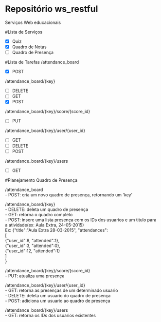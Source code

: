 Repositório ws_restful
=============
Serviços Web educacionais

#Lista de Serviços
- [x] Quiz
- [x] Quadro de Notas
- [ ] Quadro de Presença

#Lista de Tarefas
/attendance_board
- [x] POST

/attendance_board/{key}
- [ ] DELETE
- [ ] GET
- [x] POST

/attendance_board/{key}/score/{score_id}
- [ ] PUT

/attendance_board/{key}/user/{user_id}
- [ ] GET
- [ ] DELETE
- [ ] POST

/attendance_board/{key}/users
- [ ] GET

#Planejamento Quadro de Presença

/attendance_board  
    - POST: cria um novo quadro de presença, retornando um 'key'  
  
/attendance_board/{key}  
    - DELETE: deleta um quadro de presença  
    - GET: retorna o quadro completo  
    - POST: insere uma lista presença com os IDs dos usuarios e um titulo para a atividade(ex: Aula Extra, 24-05-2015)  
        Ex: {"title":"Aula Extra 28-03-2015", "attendances":  
                [  
                    {"user_id":8, "attended":1},  
                    {"user_id":3, "attended":0},  
                    {"user_id":12, "attended":1}  
                ]  
            }  
  
/attendance_board/{key}/score/{score_id}  
    - PUT: atualiza uma presença  
  
/attendance_board/{key}/user/{user_id}  
    - GET: retorna as presenças de um determinado usuario  
    - DELETE: deleta um usuario do quadro de presença  
    - POST: adiciona um usuario ao quadro de presença  
  
/attendance_board/{key}/users  
    - GET: retorna os IDs dos usuarios existentes  

